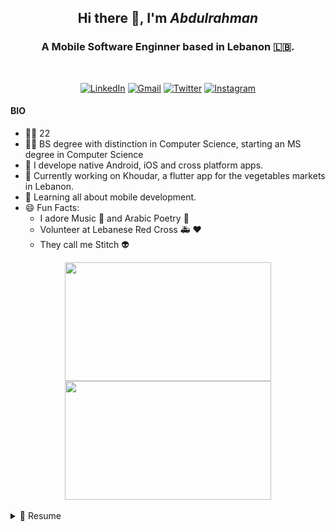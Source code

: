 ## <div align="center">Hi there 👋, I'm *Abdulrahman*</div>

### <div align="center">A Mobile Software Enginner based in Lebanon 🇱🇧.</div>
<br><div align="center"> [![LinkedIn](https://img.shields.io/badge/LinkedIn-0077B5?style=for-the-badge&logo=linkedin&logoColor=white
)](https://linkedin.com/in/abdulrahmanqabbout) [![Gmail](https://img.shields.io/badge/Gmail-D14836?style=for-the-badge&logo=gmail&logoColor=white
)](mailto:abdulrahman.qabbout@gmail.com) [![Twitter](https://img.shields.io/badge/Twitter-1DA1F2?style=for-the-badge&logo=twitter&logoColor=white
)](https://twitter.com/qabbout) [![Instagram](https://img.shields.io/badge/Instagram-E4405F?style=for-the-badge&logo=instagram&logoColor=white
)](https://instagram.com/qabbout)</div>

#### BIO

- 👨‍💻 22
- 👨‍🎓 BS degree with distinction in Computer Science, starting an MS degree in Computer Science
- 🎱 I develope native Android, iOS and cross platform apps.
- 🥝 Currently working on Khoudar, a flutter app for the vegetables markets in Lebanon.
- 🌱 Learning all about mobile development.
- 😄 Fun Facts: 
  - I adore Music 🎵 and Arabic Poetry 📖
  - Volunteer at Lebanese Red Cross 🚑 ❤️
  - They call me Stitch 👽

<div align="center">
<img src="http://24.media.tumblr.com/d86fe6093af11856043bf41ef902465e/tumblr_mnhmqraFSD1rsi6f2o1_400.gif" width="330" height="190"></img> 
<img src="https://i.imgur.com/K3l9iqp.gif" width="330" height="190"></img> 
</div>

<br>
<details>
  <summary>📃 Resume</summary>


## Education
  
- 📖 **MS Degree in Computer Science - Starting very soon**\
📆 2022 - Present\
📍 **Lebanese International University** - Dahr El Ein, Lebanon
  
- 📖 **BS Degree in Computer Science - GPA 3.65**\
📆 2017 - 2020\
📍 **Lebanese International University** - Dahr El Ein, Lebanon
  
## Experience
## Skills
## Cerificates
## Volunteering
## Hobbies
</details>

  
